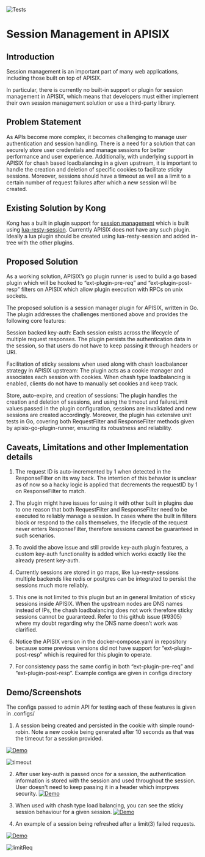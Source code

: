 ![Tests](https://github.com/revolyssup/apisix-session-manager/actions/workflows/ci.yaml/badge.svg)
# Session Management in APISIX


## Introduction
Session management is an important part of many web applications, including those built on top of APISIX. 

In particular, there is currently no built-in support or plugin for session management in APISIX, which means that developers must either implement their own session management solution or use a third-party library.

## Problem Statement

As APIs become more complex, it becomes challenging to manage user authentication and session handling. There is a need for a solution that can securely store user credentials and manage sessions for better performance and user experience. Additionally, with underlying support in APISIX for chash based loadbalancing in a given upstream, it is important to handle the creation and deletion of specific cookies to facilitate sticky sessions. Moreover, sessions should have a timeout as well as a limit to a certain number of request failures after which a new session will be created.



## Existing Solution by Kong
Kong has a built in plugin support for [session management](https://github.com/Kong/kong/tree/master/kong/plugins/session) which is built using [lua-resty-session](https://github.com/bungle/lua-resty-session). Currently APISIX does not have any such plugin. Ideally a lua plugin should be created using lua-resty-session and added in-tree with the other plugins. 


## Proposed Solution 
As a working solution, APISIX’s go plugin runner is used to build a go based plugin which will be hooked to “ext-plugin-pre-req” and “ext-plugin-post-resp” filters on APISIX which allow plugin execution with RPCs on unix sockets.

The proposed solution is a session manager plugin for APISIX, written in Go. The plugin addresses the challenges mentioned above and provides the following core features:

Session backed key-auth: Each session exists across the lifecycle of multiple request responses. The plugin persists the authentication data in the session, so that users do not have to keep passing it through headers or URI.

Facilitation of sticky sessions when used along with chash loadbalancer strategy in APISIX upstream: The plugin acts as a cookie manager and associates each session with cookies. When chash type loadbalancing is enabled, clients do not have to manually set cookies and keep track.

Store, auto-expire, and creation of sessions: The plugin handles the creation and deletion of sessions, and using the timeout and failureLimit values passed in the plugin configuration, sessions are invalidated and new sessions are created accordingly. Moreover, the plugin has extensive unit tests in Go, covering both RequestFilter and ResponseFilter methods given by apisix-go-plugin-runner, ensuring its robustness and reliability.


## Caveats, Limitations and other Implementation details 

1. The request ID is auto-incremented by 1 when detected in the ResponseFilter on its way back. The intention of this behavior is unclear as of now so a hacky logic is applied that decrements the requestID by 1 on ResponseFilter to match.

2. The plugin might have issues for using it with other built in plugins due to one reason that both RequestFilter and ResponseFilter need to be executed to reliably manage a session. In cases where the built in filters block or respond to the calls themselves, the lifecycle of the request never enters ResponseFilter, therefore sessions cannot be guaranteed in such scenarios. 

3. To avoid the above issue and still provide key-auth plugin features, a custom key-auth functionality is added which works exactly like the already present key-auth.

4. Currently sessions are stored in go maps, like lua-resty-sessions multiple backends like redis or postgres can be integrated to persist the sessions much more reliably.

5. This one is not limited to this plugin but an in general limitation of sticky sessions inside APISIX. When the upstream nodes are DNS names instead of IPs, the chash loadbalancing does not work therefore sticky sessions cannot be guaranteed. Refer to this github issue (#9305) where my doubt regarding why the DNS name doesn’t work was clarified.

6. Notice the APISIX version in the docker-compose.yaml in repository because some previous versions did not have support for “ext-plugin-post-resp” which is required for this plugin to operate.

7. For consistency pass the same config in both “ext-plugin-pre-req” and “ext-plugin-post-resp”. Example configs are given in configs directory

## Demo/Screenshots
The configs passed to admin API for testing each of these features is given in .configs/


1. A session being created and persisted in the cookie with simple round-robin. Note a new cookie being generated after 10 seconds as that was the timeout for a session provided.

[![Demo]()](https://user-images.githubusercontent.com/43276904/232322685-9274a862-e07b-434a-847c-04ab8723a7b9.mp4)


![timeout](https://user-images.githubusercontent.com/43276904/232323525-4be6cdd1-f6f6-41f9-b4db-330c13887d90.png)

2. After user key-auth is passed once for a session, the authentication information is stored with the session and used throughout the session. User doesn't need to keep passing it in a header which imprpves security.
[![Demo]()](https://user-images.githubusercontent.com/43276904/232322322-b60bbed5-3122-4f6c-b7ed-6cc047081a18.mp4)



3. When used with chash type load balancing, you can see the sticky session behaviour for a given session.
[![Demo]()](https://user-images.githubusercontent.com/43276904/232322935-8a43f90e-e2ef-455f-8483-aa159690333f.mp4)


4. An example of a session being refreshed after a limit(3) failed requests.

[![Demo]()](https://user-images.githubusercontent.com/43276904/232323281-b42a5112-6008-436f-a34b-a1005ed5505e.mp4)


![limitReq](https://user-images.githubusercontent.com/43276904/232323348-04efab09-4125-4c89-91b0-e7e51817c7c6.png)






